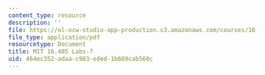 ```yaml
---
content_type: resource
description: ''
file: https://ol-ocw-studio-app-production.s3.amazonaws.com/courses/16-485-visual-navigation-for-autonomous-vehicles-vnav-fall-2020/464ec352adaac983eded1b689cab560c_MIT16_485F20_Lab7Slides.pdf
file_type: application/pdf
resourcetype: Document
title: MIT 16.485 Labs-7
uid: 464ec352-adaa-c983-eded-1b689cab560c
---
```

